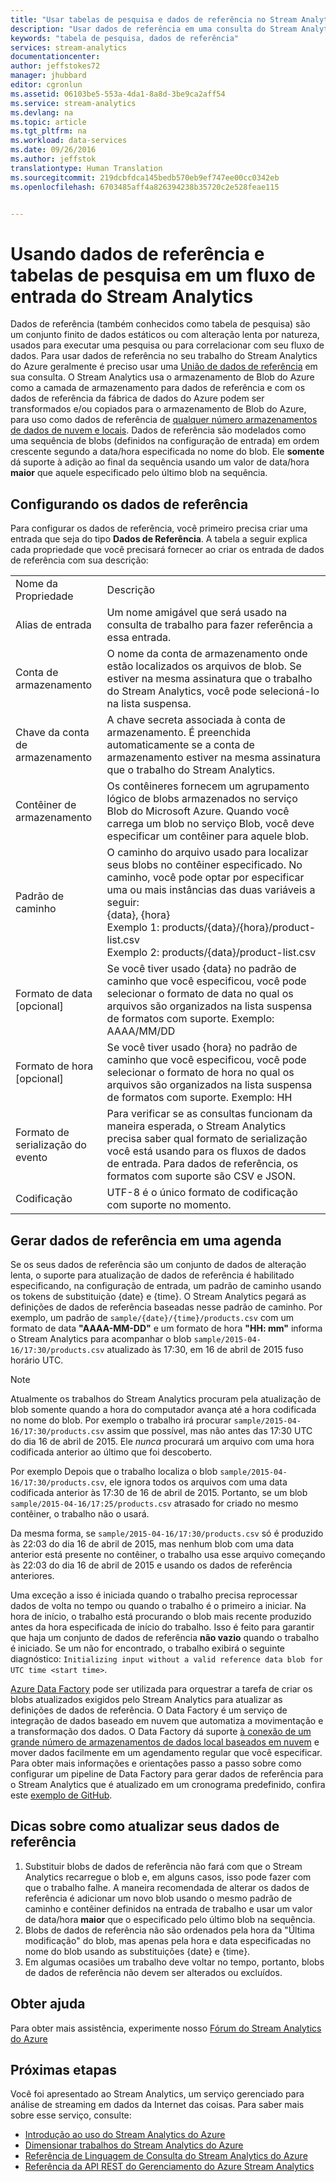 ```yaml
---
title: "Usar tabelas de pesquisa e dados de referência no Stream Analytics | Microsoft Docs"
description: "Usar dados de referência em uma consulta do Stream Analytics"
keywords: "tabela de pesquisa, dados de referência"
services: stream-analytics
documentationcenter: 
author: jeffstokes72
manager: jhubbard
editor: cgronlun
ms.assetid: 06103be5-553a-4da1-8a8d-3be9ca2aff54
ms.service: stream-analytics
ms.devlang: na
ms.topic: article
ms.tgt_pltfrm: na
ms.workload: data-services
ms.date: 09/26/2016
ms.author: jeffstok
translationtype: Human Translation
ms.sourcegitcommit: 219dcbfdca145bedb570eb9ef747ee00cc0342eb
ms.openlocfilehash: 6703485aff4a826394238b35720c2e528feae115


---
```

# <a name="using-reference-data-or-lookup-tables-in-a-stream-analytics-input-stream"></a>Usando dados de referência e tabelas de pesquisa em um fluxo de entrada do Stream Analytics
Dados de referência (também conhecidos como tabela de pesquisa) são um conjunto finito de dados estáticos ou com alteração lenta por natureza, usados para executar uma pesquisa ou para correlacionar com seu fluxo de dados. Para usar dados de referência no seu trabalho do Stream Analytics do Azure geralmente é preciso usar uma [União de dados de referência](https://msdn.microsoft.com/library/azure/dn949258.aspx) em sua consulta. O Stream Analytics usa o armazenamento de Blob do Azure como a camada de armazenamento para dados de referência e com os dados de referência da fábrica de dados do Azure podem ser transformados e/ou copiados para o armazenamento de Blob do Azure, para uso como dados de referência de [qualquer número armazenamentos de dados de nuvem e  locais](../data-factory/data-factory-data-movement-activities.md). Dados de referência são modelados como uma sequência de blobs (definidos na configuração de entrada) em ordem crescente segundo a data/hora especificada no nome do blob. Ele **somente** dá suporte à adição ao final da sequência usando um valor de data/hora **maior** que aquele especificado pelo último blob na sequência.

## <a name="configuring-reference-data"></a>Configurando os dados de referência
Para configurar os dados de referência, você primeiro precisa criar uma entrada que seja do tipo **Dados de Referência**. A tabela a seguir explica cada propriedade que você precisará fornecer ao criar os entrada de dados de referência com sua descrição:

<table>
<tbody>
<tr>
<td>Nome da Propriedade</td>
<td>Descrição</td>
</tr>
<tr>
<td>Alias de entrada</td>
<td>Um nome amigável que será usado na consulta de trabalho para fazer referência a essa entrada.</td>
</tr>
<tr>
<td>Conta de armazenamento</td>
<td>O nome da conta de armazenamento onde estão localizados os arquivos de blob. Se estiver na mesma assinatura que o trabalho do Stream Analytics, você pode selecioná-lo na lista suspensa.</td>
</tr>
<tr>
<td>Chave da conta de armazenamento</td>
<td>A chave secreta associada à conta de armazenamento. É preenchida automaticamente se a conta de armazenamento estiver na mesma assinatura que o trabalho do Stream Analytics.</td>
</tr>
<tr>
<td>Contêiner de armazenamento</td>
<td>Os contêineres fornecem um agrupamento lógico de blobs armazenados no serviço Blob do Microsoft Azure. Quando você carrega um blob no serviço Blob, você deve especificar um contêiner para aquele blob.</td>
</tr>
<tr>
<td>Padrão de caminho</td>
<td>O caminho do arquivo usado para localizar seus blobs no contêiner especificado. No caminho, você pode optar por especificar uma ou mais instâncias das duas variáveis a seguir:<BR>{data}, {hora}<BR>Exemplo 1: products/{data}/{hora}/product-list.csv<BR>Exemplo 2: products/{data}/product-list.csv
</tr>
<tr>
<td>Formato de data [opcional]</td>
<td>Se você tiver usado {data} no padrão de caminho que você especificou, você pode selecionar o formato de data no qual os arquivos são organizados na lista suspensa de formatos com suporte. Exemplo: AAAA/MM/DD</td>
</tr>
<tr>
<td>Formato de hora [opcional]</td>
<td>Se você tiver usado {hora} no padrão de caminho que você especificou, você pode selecionar o formato de hora no qual os arquivos são organizados na lista suspensa de formatos com suporte. Exemplo: HH</td>
</tr>
<tr>
<td>Formato de serialização do evento</td>
<td>Para verificar se as consultas funcionam da maneira esperada, o Stream Analytics precisa saber qual formato de serialização você está usando para os fluxos de dados de entrada. Para dados de referência, os formatos com suporte são CSV e JSON.</td>
</tr>
<tr>
<td>Codificação</td>
<td>UTF-8 é o único formato de codificação com suporte no momento.</td>
</tr>
</tbody>
</table>

## <a name="generating-reference-data-on-a-schedule"></a>Gerar dados de referência em uma agenda
Se os seus dados de referência são um conjunto de dados de alteração lenta, o suporte para atualização de dados de referência é habilitado especificando, na configuração de entrada, um padrão de caminho usando os tokens de substituição {date} e {time}. O Stream Analytics pegará as definições de dados de referência baseadas nesse padrão de caminho. Por exemplo, um padrão de `sample/{date}/{time}/products.csv` com um formato de data **"AAAA-MM-DD"** e um formato de hora **"HH: mm"** informa o Stream Analytics para acompanhar o blob `sample/2015-04-16/17:30/products.csv` atualizado às 17:30, em 16 de abril de 2015 fuso horário UTC.

> [!NOTE]
> Atualmente os trabalhos do Stream Analytics procuram pela atualização de blob somente quando a hora do computador avança até a hora codificada no nome do blob. Por exemplo o trabalho irá procurar `sample/2015-04-16/17:30/products.csv` assim que possível, mas não antes das 17:30 UTC do dia 16 de abril de 2015. Ele *nunca* procurará um arquivo com uma hora codificada anterior ao último que foi descoberto.
> 
> Por exemplo Depois que o trabalho localiza o blob `sample/2015-04-16/17:30/products.csv`, ele ignora todos os arquivos com uma data codificada anterior às 17:30 de 16 de abril de 2015. Portanto, se um blob `sample/2015-04-16/17:25/products.csv` atrasado for criado no mesmo contêiner, o trabalho não o usará.
> 
> Da mesma forma, se `sample/2015-04-16/17:30/products.csv` só é produzido às 22:03 do dia 16 de abril de 2015, mas nenhum blob com uma data anterior está presente no contêiner, o trabalho usa esse arquivo começando às 22:03 do dia 16 de abril de 2015 e usando os dados de referência anteriores.
> 
> Uma exceção a isso é iniciada quando o trabalho precisa reprocessar dados de volta no tempo ou quando o trabalho é o primeiro a iniciar. Na hora de início, o trabalho está procurando o blob mais recente produzido antes da hora especificada de início do trabalho. Isso é feito para garantir que haja um conjunto de dados de referência **não vazio** quando o trabalho é iniciado. Se um não for encontrado, o trabalho exibirá o seguinte diagnóstico: `Initializing input without a valid reference data blob for UTC time <start time>`.
> 
> 

[Azure Data Factory](https://azure.microsoft.com/documentation/services/data-factory/) pode ser utilizada para orquestrar a tarefa de criar os blobs atualizados exigidos pelo Stream Analytics para atualizar as definições de dados de referência. O Data Factory é um serviço de integração de dados baseado em nuvem que automatiza a movimentação e a transformação dos dados. O Data Factory dá suporte [à conexão de um grande número de armazenamentos de dados local baseados em nuvem](../data-factory/data-factory-data-movement-activities.md) e mover dados facilmente em um agendamento regular que você especificar. Para obter mais informações e orientações passo a passo sobre como configurar um pipeline de Data Factory para gerar dados de referência para o Stream Analytics que é atualizado em um cronograma predefinido, confira este [exemplo de GitHub](https://github.com/Azure/Azure-DataFactory/tree/master/Samples/ReferenceDataRefreshForASAJobs).

## <a name="tips-on-refreshing-your-reference-data"></a>Dicas sobre como atualizar seus dados de referência
1. Substituir blobs de dados de referência não fará com que o Stream Analytics recarregue o blob e, em alguns casos, isso pode fazer com que o trabalho falhe. A maneira recomendada de alterar os dados de referência é adicionar um novo blob usando o mesmo padrão de caminho e contêiner definidos na entrada de trabalho e usar um valor de data/hora **maior** que o especificado pelo último blob na sequência.
2. Blobs de dados de referência não são ordenados pela hora da "Última modificação" do blob, mas apenas pela hora e data especificadas no nome do blob usando as substituições {date} e {time}.
3. Em algumas ocasiões um trabalho deve voltar no tempo, portanto, blobs de dados de referência não devem ser alterados ou excluídos.

## <a name="get-help"></a>Obter ajuda
Para obter mais assistência, experimente nosso [Fórum do Stream Analytics do Azure](https://social.msdn.microsoft.com/Forums/en-US/home?forum=AzureStreamAnalytics)

## <a name="next-steps"></a>Próximas etapas
Você foi apresentado ao Stream Analytics, um serviço gerenciado para análise de streaming em dados da Internet das coisas. Para saber mais sobre esse serviço, consulte:

* [Introdução ao uso do Stream Analytics do Azure](stream-analytics-get-started.md)
* [Dimensionar trabalhos do Stream Analytics do Azure](stream-analytics-scale-jobs.md)
* [Referência de Linguagem de Consulta do Stream Analytics do Azure](https://msdn.microsoft.com/library/azure/dn834998.aspx)
* [Referência da API REST do Gerenciamento do Azure Stream Analytics](https://msdn.microsoft.com/library/azure/dn835031.aspx)

<!--Link references-->
[stream.analytics.developer.guide]: ../stream-analytics-developer-guide.md
[stream.analytics.scale.jobs]: stream-analytics-scale-jobs.md
[stream.analytics.introduction]: stream-analytics-introduction.md
[stream.analytics.get.started]: stream-analytics-get-started.md
[stream.analytics.query.language.reference]: http://go.microsoft.com/fwlink/?LinkID=513299
[stream.analytics.rest.api.reference]: http://go.microsoft.com/fwlink/?LinkId=517301



<!--HONumber=Nov16_HO3-->


